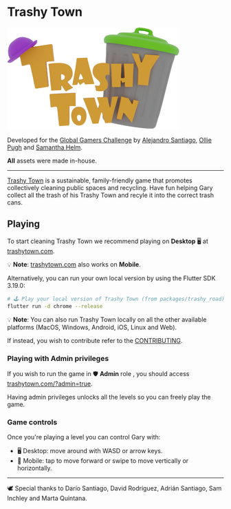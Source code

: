# Trashy Town

<img src="docs/assets/logo.png" width="400px" />

Developed for the [Global Gamers Challenge](https://globalgamers.devpost.com/) by [Alejandro Santiago](https://github.com/alestiago), [Ollie Pugh](https://github.com/OlliePugh) and [Samantha Helm](https://www.behance.net/samanthahelmdesign).

**All** assets were made in-house.

---

[Trashy Town](https://trashytown.com) is a sustainable, family-friendly game that promotes collectively cleaning public spaces and recycling. Have fun helping Gary collect all the trash of his Trashy Town and recyle it into the correct trash cans.

<!-- Thumbnail with a play icon on the middle that anchors to the video, goes here --->

## Playing

To start cleaning Trashy Town we recommend playing on **Desktop** 🖥 at [trashytown.com](https://trashytown.com).

💡 **Note**: [trashytown.com](https://trashytown.com) also works on **Mobile**.

Alternatively, you can run your own local version by using the Flutter SDK 3.19.0:

```sh
# 🕹️ Play your local version of Trashy Town (from packages/trashy_road):
flutter run -d chrome --release
```

💡 **Note**: You can also run Trashy Town locally on all the other available platforms (MacOS, Windows, Android, iOS, Linux and Web).

If instead, you wish to contribute refer to the [CONTRIBUTING](CONTRIBUTING.md).

### Playing with Admin privileges

If you wish to run the game in 🛡️ **Admin** role , you should access [trashytown.com/?admin=true](https://trashytown.com/?admin=true).

Having admin privileges unlocks all the levels so you can freely play the game.

### Game controls

Once you're playing a level you can control Gary with:

- 🖥 Desktop: move around with WASD or arrow keys.
- 📱 Mobile: tap to move forward or swipe to move vertically or horizontally.

---

🕊️ Special thanks to Darío Santiago, David Rodríguez, Adrián Santiago, Sam Inchley and Marta Quintana.
